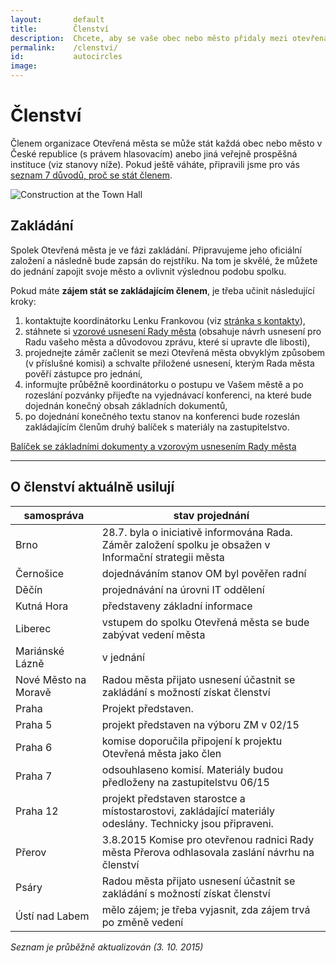 ```yaml
---
layout:       default
title:        Členství
description:  Chcete, aby se vaše obec nebo město přidaly mezi otevřená města?
permalink:    /clenstvi/
id:           autocircles
image:
---
```


# Členství
Členem organizace Otevřená města se může stát každá obec nebo město v České republice (s právem hlasovacím) anebo jiná veřejně prospěšná instituce (viz stanovy níže). Pokud ještě váháte, připravili jsme pro vás [seznam 7 důvodů, proč se stát členem](/clenstvi/motivace/).


![Construction at the Town Hall](/media/thumbnails/construction.jpg)

## Zakládání

Spolek Otevřená města je ve fázi zakládání. Připravujeme jeho oficiální založení a následně bude zapsán do rejstříku. Na tom je skvělé, že můžete do jednání zapojit svoje město a ovlivnit výslednou podobu spolku.

Pokud máte **zájem stát se zakládajícím členem**, je třeba učinit následující kroky:

1. kontaktujte koordinátorku Lenku Frankovou (viz [stránka s kontakty](/kontakty/)),
2. stáhnete si [vzorové usnesení Rady města](/balicek-na-konferenci.html) (obsahuje návrh usnesení pro Radu vašeho města a důvodovou zprávu, které si upravte dle libosti),
3. projednejte záměr začlenit se mezi Otevřená města obvyklým způsobem (v příslušné komisi) a schvalte přiložené usnesení, kterým Rada města pověří zástupce pro jednání,
4. informujte průběžně koordinátorku o postupu ve Vašem městě a po rozeslání pozvánky přijeďte na vyjednávací konferenci, na které bude dojednán konečný obsah základních dokumentů,
5. po dojednání konečného textu stanov na konferenci bude rozeslán zakládajícím členům druhý balíček s materiály na zastupitelstvo.

<a href="/balicek-na-konferenci.html" class="button expand success">Balíček se základními dokumenty a vzorovým usnesením Rady města</a>

----

## O členství aktuálně usilují

samospráva | stav projednání
--- | ---
Brno | 28.7. byla o iniciativě informována Rada. Záměr založení spolku je obsažen v Informační strategii města
Černošice | dojednáváním stanov OM byl pověřen radní
Děčín | projednávání na úrovni IT oddělení
Kutná Hora | představeny základní informace
Liberec | vstupem do spolku Otevřená města se bude zabývat vedení města
Mariánské Lázně | v jednání
Nové Město na Moravě | Radou města přijato usnesení účastnit se zakládání s možností získat členství 
Praha | Projekt představen.
Praha 5 | projekt představen na výboru ZM v 02/15
Praha 6 | komise doporučila připojení k projektu Otevřená města jako člen
Praha 7 | odsouhlaseno komisí. Materiály budou předloženy na zastupitelstvu 06/15
Praha 12 | projekt představen starostce a místostarostovi, zakládající materiály odeslány. Technicky jsou připraveni.
Přerov | 3.8.2015 Komise pro otevřenou radnici Rady města Přerova odhlasovala zaslání návrhu na členství
Psáry | Radou města přijato usnesení účastnit se zakládání s možností získat členství 
Ústí nad Labem | mělo zájem; je třeba vyjasnit, zda zájem trvá po změně vedení

*Seznam je průběžně aktualizován (3. 10. 2015)*
